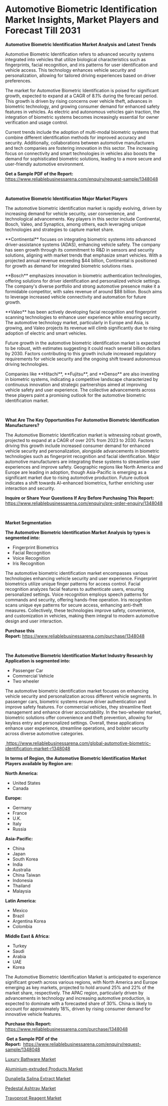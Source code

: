 <p><h1>Automotive Biometric Identification Market Insights, Market Players and Forecast Till 2031</h1></p><p><strong>Automotive Biometric Identification Market Analysis and Latest Trends</strong></p>
<p><p>Automotive Biometric Identification refers to advanced security systems integrated into vehicles that utilize biological characteristics such as fingerprints, facial recognition, and iris patterns for user identification and vehicle access. This technology enhances vehicle security and personalization, allowing for tailored driving experiences based on driver preferences.</p><p>The market for Automotive Biometric Identification is poised for significant growth, expected to expand at a CAGR of 8.1% during the forecast period. This growth is driven by rising concerns over vehicle theft, advances in biometric technology, and growing consumer demand for enhanced safety features in vehicles. As electric and autonomous vehicles gain traction, the integration of biometric systems becomes increasingly essential for owner verification and usage control.</p><p>Current trends include the adoption of multi-modal biometric systems that combine different identification methods for improved accuracy and security. Additionally, collaborations between automotive manufacturers and tech companies are fostering innovation in this sector. The increasing focus on connectivity and smart technologies in vehicles also boosts the demand for sophisticated biometric solutions, leading to a more secure and user-friendly automotive environment.</p></p>
<p><strong>Get a Sample PDF of the Report:&nbsp;</strong> <a href="https://www.reliablebusinessarena.com/enquiry/request-sample/1348048">https://www.reliablebusinessarena.com/enquiry/request-sample/1348048</a></p>
<p>&nbsp;</p>
<p><strong>Automotive Biometric Identification Major Market Players</strong></p>
<p><p>The automotive biometric identification market is rapidly evolving, driven by increasing demand for vehicle security, user convenience, and technological advancements. Key players in this sector include Continental, Bosch, Valeo, and Synaptics, among others, each leveraging unique technologies and strategies to capture market share.</p><p>**Continental** focuses on integrating biometric systems into advanced driver-assistance systems (ADAS), enhancing vehicle safety. The company has seen growth through its commitment to R&D in sensors and security solutions, aligning with market trends that emphasize smart vehicles. With a projected annual revenue exceeding $44 billion, Continental is positioned for growth as demand for integrated biometric solutions rises.</p><p>**Bosch** emphasizes innovation in biometric authentication technologies, offering solutions for driver identification and personalized vehicle settings. The company's diverse portfolio and strong automotive presence make it a formidable competitor, with sales revenue of around $88 billion. Bosch aims to leverage increased vehicle connectivity and automation for future growth.</p><p>**Valeo** has been actively developing facial recognition and fingerprint scanning technologies to enhance user experience while ensuring security. The automotive technology market, particularly in Europe and Asia, is growing, and Valeo projects its revenue will climb significantly due to rising adoption of electric and smart vehicles.</p><p>Future growth in the automotive biometric identification market is expected to be robust, with estimates suggesting it could reach several billion dollars by 2030. Factors contributing to this growth include increased regulatory requirements for vehicle security and the ongoing shift toward autonomous driving technologies. </p><p>Companies like **Hitachi**, **Fujitsu**, and **Denso** are also investing in biometric systems, indicating a competitive landscape characterized by continuous innovation and strategic partnerships aimed at improving vehicle safety and user experience. The collective advancements across these players paint a promising outlook for the automotive biometric identification market.</p></p>
<p>&nbsp;</p>
<p><strong>What Are The Key Opportunities For Automotive Biometric Identification Manufacturers?</strong></p>
<p><p>The Automotive Biometric Identification market is witnessing robust growth, projected to expand at a CAGR of over 20% from 2023 to 2030. Factors driving this growth include increased consumer demand for enhanced vehicle security and personalization, alongside advancements in biometric technologies such as fingerprint recognition and facial identification. Major automotive manufacturers are integrating these systems to streamline user experiences and improve safety. Geographic regions like North America and Europe are leading in adoption, though Asia-Pacific is emerging as a significant market due to rising automotive production. Future outlook indicates a shift towards AI-enhanced biometrics, further enriching user interaction and security.</p></p>
<p><strong>Inquire or Share Your Questions If Any Before Purchasing This Report:</strong> <a href="https://www.reliablebusinessarena.com/enquiry/pre-order-enquiry/1348048">https://www.reliablebusinessarena.com/enquiry/pre-order-enquiry/1348048</a></p>
<p>&nbsp;</p>
<p><strong>Market Segmentation</strong></p>
<p><strong>The Automotive Biometric Identification Market Analysis by types is segmented into:</strong></p>
<p><ul><li>Fingerprint Biometrics</li><li>Facial Recognition</li><li>Voice Recognition</li><li>Iris Recognition</li></ul></p>
<p><p>The automotive biometric identification market encompasses various technologies enhancing vehicle security and user experience. Fingerprint biometrics utilize unique finger patterns for access control. Facial recognition analyzes facial features to authenticate users, ensuring personalized settings. Voice recognition employs speech patterns for commands and security, offering hands-free operation. Iris recognition scans unique eye patterns for secure access, enhancing anti-theft measures. Collectively, these technologies improve safety, convenience, and customization in vehicles, making them integral to modern automotive design and user interaction.</p></p>
<p><strong>Purchase this Report:&nbsp;</strong><a href="https://www.reliablebusinessarena.com/purchase/1348048">https://www.reliablebusinessarena.com/purchase/1348048</a></p>
<p>&nbsp;</p>
<p><strong>The Automotive Biometric Identification Market Industry Research by Application is segmented into:</strong></p>
<p><ul><li>Passenger Car</li><li>Commercial Vehicle</li><li>Two wheeler</li></ul></p>
<p><p>The automotive biometric identification market focuses on enhancing vehicle security and personalization across different vehicle segments. In passenger cars, biometric systems ensure driver authentication and improve safety features. For commercial vehicles, they streamline fleet management and enhance driver accountability. In the two-wheeler market, biometric solutions offer convenience and theft prevention, allowing for keyless entry and personalized settings. Overall, these applications enhance user experience, streamline operations, and bolster security across diverse automotive categories.</p></p>
<p><a href="https://www.reliablebusinessarena.com/global-automotive-biometric-identification-market-r1348048">&nbsp;https://www.reliablebusinessarena.com/global-automotive-biometric-identification-market-r1348048</a></p>
<p><strong>In terms of Region, the Automotive Biometric Identification Market Players available by Region are:</strong></p>
<p>
    <p> <strong> North America: </strong>
        <ul>
            <li>United States</li>
            <li>Canada</li>
        </ul>
        </p> 
    <p> <strong> Europe: </strong>
        <ul>
            <li>Germany</li>
            <li>France</li>
            <li>U.K.</li>
            <li>Italy</li>
            <li>Russia</li>
        </ul>
        </p> 
    <p> <strong> Asia-Pacific: </strong>
        <ul>
            <li>China</li>
            <li>Japan</li>
            <li>South Korea</li>
            <li>India</li>
            <li>Australia</li>
            <li>China Taiwan</li>
            <li>Indonesia</li>
            <li>Thailand</li>
            <li>Malaysia</li>
        </ul>
        </p> 
    <p> <strong> Latin America: </strong>
        <ul>
            <li>Mexico</li>
            <li>Brazil</li>
            <li>Argentina Korea</li>
            <li>Colombia</li>
        </ul>
        </p> 
    <p> <strong> Middle East & Africa: </strong>
        <ul>
            <li>Turkey</li>
            <li>Saudi</li>
            <li>Arabia</li>
            <li>UAE</li>
            <li>Korea</li>
        </ul>
    </p>
    </p>
<p><p>The Automotive Biometric Identification Market is anticipated to experience significant growth across various regions, with North America and Europe emerging as key markets, projected to hold around 25% and 22% of the market share, respectively. The APAC region, particularly driven by advancements in technology and increasing automotive production, is expected to dominate with a forecasted share of 30%. China is likely to account for approximately 18%, driven by rising consumer demand for innovative vehicle features.</p></p>
<p><strong>Purchase this Report: </strong><a href="https://www.reliablebusinessarena.com/purchase/1348048">https://www.reliablebusinessarena.com/purchase/1348048</a></p>
<p>&nbsp;<strong>Get a Sample PDF of the Report:&nbsp;&nbsp;</strong><a href="https://www.reliablebusinessarena.com/enquiry/request-sample/1348048">https://www.reliablebusinessarena.com/enquiry/request-sample/1348048</a></p>
<p><strong></strong></p>
<p><p><a href="https://issuu.com/reportprime-2/docs/luxury-bathware-market-size-2030.pp_732346033248e6">Luxury Bathware Market</a></p><p><a href="https://github.com/gulaimolin/Market-Research-Report-List-6/blob/main/aluminium-extruded-products-market.md">Aluminium-extruded Products Market</a></p><p><a href="https://www.linkedin.com/pulse/how-regions-adapting-dunaliella-salina-extract-market-global-trends-overview-uc0be?trackingId=bbF94fvzSaShNuX6kkczrQ%3D%3D">Dunaliella Salina Extract Market</a></p><p><a href="https://issuu.com/reportprime-2/docs/pedestal-ashtray-market-size-2030.p_836d147ce6d5de">Pedestal Ashtray Market</a></p><p><a href="https://medium.com/@rasheedbergstrom/what-are-the-growth-opportunities-and-challenges-in-the-travoprost-reagent-market-2733a1bf9613?postPublishedType=repub">Travoprost Reagent Market</a></p></p>